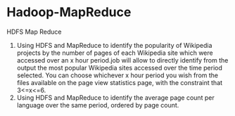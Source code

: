 # Hadoop-MapReduce
HDFS Map Reduce
1. Using HDFS and MapReduce to identify the popularity of Wikipedia projects by the number of pages of each Wikipedia site which were accessed over an x hour period.job will allow to directly identify from the output the most popular Wikipedia sites accessed over the time period selected.  You can choose whichever x hour period you wish from the files available on the page view statistics page, with the constraint that 3<=x<=6.  
2. Using HDFS and MapReduce to identify the average page count per language over the same period, ordered by page count.
